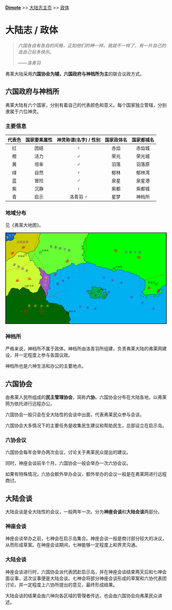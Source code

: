 **[Dimote](https://dimote.top)** >> [大陆志主页](index.md) >> [政体](zhengti.md)

# 大陆志 / 政体

> *六国各自有各自的风格，正如他们的神一样。我就不一样了，有一片自己的岛自己玩多快乐。*
>
> ——*洛青羽*

弗莱大陆采用**六国协会为辅，六国政府与神档所为主**的联合议政方式。

## 六国政府与神档所

弗莱大陆有六个国家，分别有着自己的代表颜色和意义。每个国家独立管辖，分别隶属于六位神灵。

### 主要信息

| 代表色 | 国家要素属性 | 神灵称谓(名字) / 性别 | 国家政体名 | 国家都城名 |
| :---: | :---: | :---: | :---: | :---: |
| 红 | 团结 | ♀ | 赤焰 | 赤焰城 |
| 橙 | 活力 | ♂ | 荣光 | 荣光城 |
| 黄 | 坦率 | ♂ | 羽落 | 羽落原 |
| 绿 | 自然 | ♀ | 郁林 | 郁林湾 |
| 蓝 | 冒险 | ♂ | 泉星 | 泉星港 |
| 紫 | 沉静 | ♀ | 紫都 | 紫都城 |
| 青 | 启示 | 洛青羽 ♂ | 星梦 | 神档所 |

### 地域分布

见《弗莱大地图》。

![弗莱大地图（草稿）](../../resource/image/flyland_map.png)

### 神档所

严格来说，神档所不属于政体。神档所由洛青羽所组建，负责弗莱大陆的弗莱网建设，并一定程度上参与各国议政。

神档所也是六神生活和办公的主要地点。

## 六国协会

由弗莱人民所组成的**民主管理协会**，简称**六协**。六国协会分布在大陆各地，以弗莱网为依托进行远程办公。

六国协会一般只会在全大陆性的会谈中出面，代表弗莱民众参与会谈。

六国协会大多情况下的主要任务是收集民生建议和帮助民生，总部设立在启示岛。

### 六协会议

六国协会每年会举办两次会议，讨论关于弗莱民众提出的建议。

同时，神座会谈前半个月，六国协会一般会举办一次六协会议。

如果有特殊情况，六协会额外举办会议，额外举办的会议一般是在弗莱网进行远程商讨。

## 大陆会谈

大陆会谈是全大陆性的会议，一般两年一次。分为**神座会谈**和**大陆会谈**两部分。

### 神座会谈

神座会谈举办之前，七神会在启示岛集合。神座会谈一般是商讨部分较大的决议，从而形成草案。在神座会谈期间，七神能够一定程度上和界灵沟通。

### 大陆会谈

神座会谈进行时，六国协会派代表团赴启示岛，并在神座会谈结束两天后和七神会面议事，这次议事便是大陆会谈。七神会将部分神座会谈形成的草案和六协代表团讨论，并一定程度上六协所提出的意见，最终形成结果。

大陆会谈的结果会由六神向各区域的管理者传达，也会由六国协会向弗莱民众讲述。
